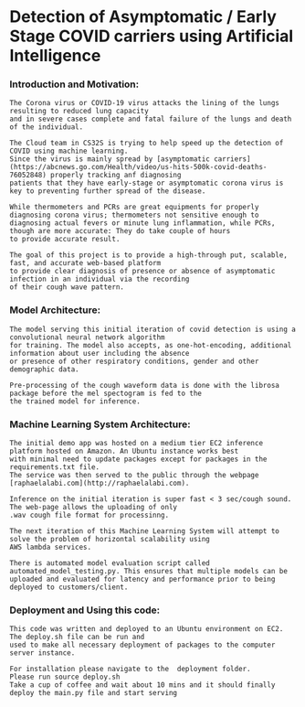 # Detection of Asymptomatic / Early Stage COVID carriers using Artificial Intelligence

### Introduction and Motivation:
    The Corona virus or COVID-19 virus attacks the lining of the lungs resulting to reduced lung capacity
    and in severe cases complete and fatal failure of the lungs and death of the individual.
    
    The Cloud team in CS32S is trying to help speed up the detection of COVID using machine learning.
    Since the virus is mainly spread by [asymptomatic carriers] (https://abcnews.go.com/Health/video/us-hits-500k-covid-deaths-76052848) properly tracking anf diagnosing
    patients that they have early-stage or asymptomatic corona virus is key to preventing further spread of the disease.
    
    While thermometers and PCRs are great equipments for properly diagnosing corona virus; thermometers not sensitive enough to
    diagnosing actual fevers or minute lung inflammation, while PCRs, though are more accurate: They do take couple of hours
    to provide accurate result.
    
    The goal of this project is to provide a high-through put, scalable, fast, and accurate web-based platform
    to provide clear diagnosis of presence or absence of asymptomatic infection in an individual via the recording 
    of their cough wave pattern.
    

### Model Architecture:
    The model serving this initial iteration of covid detection is using a convolutional neural network algorithm
    for training. The model also accepts, as one-hot-encoding, additional information about user including the absence 
    or presence of other respiratory conditions, gender and other demographic data.
    
    Pre-processing of the cough waveform data is done with the librosa package before the mel spectogram is fed to the 
    the trained model for inference.


### Machine Learning System Architecture:
    The initial demo app was hosted on a medium tier EC2 inference platform hosted on Amazon. An Ubuntu instance works best
    with minimal need to update packages except for packages in the requirements.txt file.
    The service was then served to the public through the webpage [raphaelalabi.com](http://raphaelalabi.com).
    
    Inference on the initial iteration is super fast < 3 sec/cough sound. The web-page allows the uploading of only
    .wav cough file format for processinng.
    
    The next iteration of this Machine Learning System will attempt to solve the problem of horizontal scalability using 
    AWS lambda services.
    
    There is automated model evaluation script called automated_model_testing.py. This ensures that multiple models can be 
    uploaded and evaluated for latency and performance prior to being deployed to customers/client.
    
    
### Deployment and Using this code:
    This code was written and deployed to an Ubuntu environment on EC2. The deploy.sh file can be run and 
    used to make all necessary deployment of packages to the computer server instance.
    
    For installation please navigate to the  deployment folder.
    Please run source deploy.sh
    Take a cup of coffee and wait about 10 mins and it should finally deploy the main.py file and start serving
    

    

